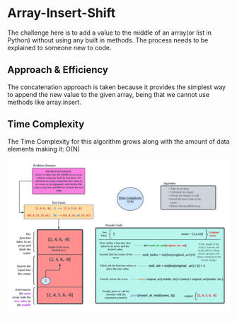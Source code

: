 # Array-Insert-Shift

The challenge here is to add a value to the middle of an array(or list in Python) without using any built in methods. The process needs to be explained to someone new to code.

## Approach & Efficiency

The concatenation approach is taken because it provides the simplest way to append the new value to the given array, being that we cannot use methods like array.insert.

## Time Complexity

The Time Complexity for this algorithm grows along with the amount of data elements making it: O(N)

![Code Challenge Whiteboard](Array-reverse-3.png)
